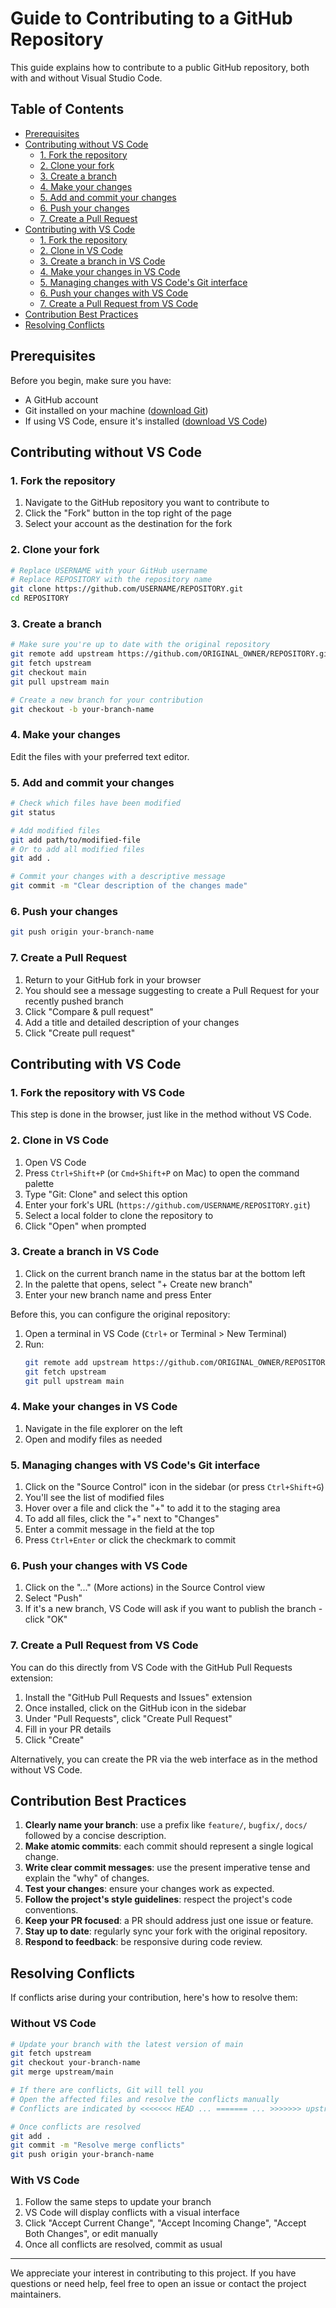 # Guide to Contributing to a GitHub Repository

This guide explains how to contribute to a public GitHub repository, both with and without Visual Studio Code.

## Table of Contents

- [Prerequisites](#prerequisites)
- [Contributing without VS Code](#contributing-without-vs-code)
  - [1. Fork the repository](#1-fork-the-repository)
  - [2. Clone your fork](#2-clone-your-fork)
  - [3. Create a branch](#3-create-a-branch)
  - [4. Make your changes](#4-make-your-changes)
  - [5. Add and commit your changes](#5-add-and-commit-your-changes)
  - [6. Push your changes](#6-push-your-changes)
  - [7. Create a Pull Request](#7-create-a-pull-request)
- [Contributing with VS Code](#contributing-with-vs-code)
  - [1. Fork the repository](#1-fork-the-repository-with-vs-code)
  - [2. Clone in VS Code](#2-clone-in-vs-code)
  - [3. Create a branch in VS Code](#3-create-a-branch-in-vs-code)
  - [4. Make your changes in VS Code](#4-make-your-changes-in-vs-code)
  - [5. Managing changes with VS Code's Git interface](#5-managing-changes-with-vs-codes-git-interface)
  - [6. Push your changes with VS Code](#6-push-your-changes-with-vs-code)
  - [7. Create a Pull Request from VS Code](#7-create-a-pull-request-from-vs-code)
- [Contribution Best Practices](#contribution-best-practices)
- [Resolving Conflicts](#resolving-conflicts)

## Prerequisites

Before you begin, make sure you have:

- A GitHub account
- Git installed on your machine ([download Git](https://git-scm.com/downloads))
- If using VS Code, ensure it's installed ([download VS Code](https://code.visualstudio.com/download))

## Contributing without VS Code

### 1. Fork the repository

1. Navigate to the GitHub repository you want to contribute to
2. Click the "Fork" button in the top right of the page
3. Select your account as the destination for the fork

### 2. Clone your fork

```bash
# Replace USERNAME with your GitHub username
# Replace REPOSITORY with the repository name
git clone https://github.com/USERNAME/REPOSITORY.git
cd REPOSITORY
```

### 3. Create a branch

```bash
# Make sure you're up to date with the original repository
git remote add upstream https://github.com/ORIGINAL_OWNER/REPOSITORY.git
git fetch upstream
git checkout main
git pull upstream main

# Create a new branch for your contribution
git checkout -b your-branch-name
```

### 4. Make your changes

Edit the files with your preferred text editor.

### 5. Add and commit your changes

```bash
# Check which files have been modified
git status

# Add modified files
git add path/to/modified-file
# Or to add all modified files
git add .

# Commit your changes with a descriptive message
git commit -m "Clear description of the changes made"
```

### 6. Push your changes

```bash
git push origin your-branch-name
```

### 7. Create a Pull Request

1. Return to your GitHub fork in your browser
2. You should see a message suggesting to create a Pull Request for your recently pushed branch
3. Click "Compare & pull request"
4. Add a title and detailed description of your changes
5. Click "Create pull request"

## Contributing with VS Code

### 1. Fork the repository with VS Code

This step is done in the browser, just like in the method without VS Code.

### 2. Clone in VS Code

1. Open VS Code
2. Press `Ctrl+Shift+P` (or `Cmd+Shift+P` on Mac) to open the command palette
3. Type "Git: Clone" and select this option
4. Enter your fork's URL (`https://github.com/USERNAME/REPOSITORY.git`)
5. Select a local folder to clone the repository to
6. Click "Open" when prompted

### 3. Create a branch in VS Code

1. Click on the current branch name in the status bar at the bottom left
2. In the palette that opens, select "+ Create new branch"
3. Enter your new branch name and press Enter

Before this, you can configure the original repository:

1. Open a terminal in VS Code (`Ctrl+` or Terminal > New Terminal)
2. Run:
   ```bash
   git remote add upstream https://github.com/ORIGINAL_OWNER/REPOSITORY.git
   git fetch upstream
   git pull upstream main
   ```

### 4. Make your changes in VS Code

1. Navigate in the file explorer on the left
2. Open and modify files as needed

### 5. Managing changes with VS Code's Git interface

1. Click on the "Source Control" icon in the sidebar (or press `Ctrl+Shift+G`)
2. You'll see the list of modified files
3. Hover over a file and click the "+" to add it to the staging area
4. To add all files, click the "+" next to "Changes"
5. Enter a commit message in the field at the top
6. Press `Ctrl+Enter` or click the checkmark to commit

### 6. Push your changes with VS Code

1. Click on the "..." (More actions) in the Source Control view
2. Select "Push"
3. If it's a new branch, VS Code will ask if you want to publish the branch - click "OK"

### 7. Create a Pull Request from VS Code

You can do this directly from VS Code with the GitHub Pull Requests extension:

1. Install the "GitHub Pull Requests and Issues" extension
2. Once installed, click on the GitHub icon in the sidebar
3. Under "Pull Requests", click "Create Pull Request"
4. Fill in your PR details
5. Click "Create"

Alternatively, you can create the PR via the web interface as in the method without VS Code.

## Contribution Best Practices

1. **Clearly name your branch**: use a prefix like `feature/`, `bugfix/`, `docs/` followed by a concise description.
2. **Make atomic commits**: each commit should represent a single logical change.
3. **Write clear commit messages**: use the present imperative tense and explain the "why" of changes.
4. **Test your changes**: ensure your changes work as expected.
5. **Follow the project's style guidelines**: respect the project's code conventions.
6. **Keep your PR focused**: a PR should address just one issue or feature.
7. **Stay up to date**: regularly sync your fork with the original repository.
8. **Respond to feedback**: be responsive during code review.

## Resolving Conflicts

If conflicts arise during your contribution, here's how to resolve them:

### Without VS Code

```bash
# Update your branch with the latest version of main
git fetch upstream
git checkout your-branch-name
git merge upstream/main

# If there are conflicts, Git will tell you
# Open the affected files and resolve the conflicts manually
# Conflicts are indicated by <<<<<<< HEAD ... ======= ... >>>>>>> upstream/main

# Once conflicts are resolved
git add .
git commit -m "Resolve merge conflicts"
git push origin your-branch-name
```

### With VS Code

1. Follow the same steps to update your branch
2. VS Code will display conflicts with a visual interface
3. Click "Accept Current Change", "Accept Incoming Change", "Accept Both Changes", or edit manually
4. Once all conflicts are resolved, commit as usual

---

We appreciate your interest in contributing to this project. If you have questions or need help, feel free to open an issue or contact the project maintainers.
